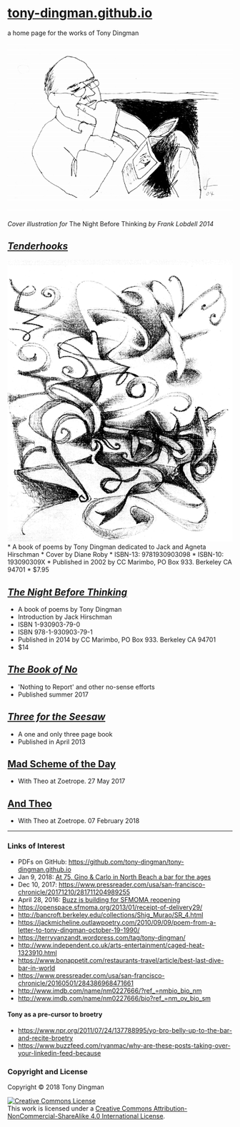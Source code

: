 # [tony-dingman.github.io]( https://tony-dingman.github.io/ )


a home page for the works of Tony Dingman

![2004-tony-dingman-by-frank-lobdell ]( 2004-tony-dingman-by-frank-lobdell.png )

_Cover illustration for_ The Night Before Thinking _by Frank Lobdell 2014_

## _[Tenderhooks]( tony-dingman-2002-tenderhooks.pdf )_
<img src=tony-dingman-2002-tenderhooks-cover.png width-200 >
* A book of poems by Tony Dingman dedicated to Jack and Agneta Hirschman
* Cover by Diane Roby
* ISBN-13: 9781930903098
* ISBN-10: 193090309X
* Published in 2002 by CC Marimbo, PO Box 933. Berkeley CA 94701
* $7.95

## _[The Night Before Thinking]( tony-dingman-2014-the-night-before-thinking.pdf )_

* A book of poems by Tony Dingman
* Introduction by Jack Hirschman
* ISBN 1-930903-79-0
* ISBN 978-1-930903-79-1
* Published in 2014 by CC Marimbo, PO Box 933. Berkeley CA 94701
* $14


## _[The Book of No]( tony-dingman-2017-the-book-of-no.pdf )_

* 'Nothing to Report' and other no-sense efforts
* Published summer 2017


## _[Three for the Seesaw]( tony-dingman-2013-three-for-the-seesaw.pdf )_

* A one and only three page book
* Published in April 2013


## [Mad Scheme of the Day]( tony-ding-mad-scheme-of-the-day.pdf )

* With Theo at Zoetrope. 27 May 2017

## [And Theo]( tony-dingman-2018-02-07-and-theo.pdf )

* With Theo at Zoetrope. 07 February 2018


***

### Links of Interest

* PDFs on GitHub: <https://github.com/tony-dingman/tony-dingman.github.io>
* Jan 9, 2018: [At 75, Gino & Carlo in North Beach a bar for the ages]( https://www.sfchronicle.com/style/article/At-75-Gino-Carlo-in-North-Beach-a-bar-for-the-12485088.php )
* Dec 10, 2017: <https://www.pressreader.com/usa/san-francisco-chronicle/20171210/281711204989255>
* April 28, 2016: [Buzz is building for SFMOMA reopening]( http://www.sfchronicle.com/style/article/Buzz-is-building-for-SFMOMA-reopening-7382459.php )
* <https://openspace.sfmoma.org/2013/01/receipt-of-delivery29/>
* <http://bancroft.berkeley.edu/collections/Shig_Murao/SR_4.html>
* <https://jackmicheline.outlawpoetry.com/2010/09/09/poem-from-a-letter-to-tony-dingman-october-19-1990/>
* <https://terryvanzandt.wordpress.com/tag/tony-dingman/>
* <http://www.independent.co.uk/arts-entertainment/caged-heat-1323910.html>
* <https://www.bonappetit.com/restaurants-travel/article/best-last-dive-bar-in-world>
* <https://www.pressreader.com/usa/san-francisco-chronicle/20160501/284386968471661>
* <http://www.imdb.com/name/nm0227666/?ref_=nmbio_bio_nm>
* <http://www.imdb.com/name/nm0227666/bio?ref_=nm_ov_bio_sm>

#### Tony as a pre-cursor to broetry

* <https://www.npr.org/2011/07/24/137788995/yo-bro-belly-up-to-the-bar-and-recite-broetry>
* <https://www.buzzfeed.com/ryanmac/why-are-these-posts-taking-over-your-linkedin-feed-because>



### Copyright and License

Copyright &copy; 2018 Tony Dingman

<a rel="license" href="http://creativecommons.org/licenses/by-nc-sa/4.0/"><img alt="Creative Commons License" style="border-width:0" src="https://i.creativecommons.org/l/by-nc-sa/4.0/88x31.png" /></a><br />This work is licensed under a <a rel="license" href="http://creativecommons.org/licenses/by-nc-sa/4.0/">Creative Commons Attribution-NonCommercial-ShareAlike 4.0 International License</a>.
